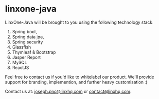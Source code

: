 # linxone-java

LinxOne-Java will be brought to you using the following technology stack:

1. Spring boot, 
2. Spring data jpa, 
3. Spring security
4. Glassfish
5. Thymleaf & Bootstrap
6. Jasper Report
7. MySQL
8. ReactJS

Feel free to contact us if you'd like to whitelabel our product. We'll provide support for branding, implemention, and further heavy customisation :)

Contact us at: joseph.pnc@linxhq.com or contact@linxhq.com.
